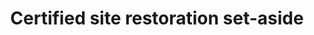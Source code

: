 ---
title: 'Certified site restoration set-aside'
field: 'is.certifiedSite.restorationSetAside'
slug: 'is-certifiedsite-restorationsetaside'
comment: 'Area in hectares'
required: False
module: 'Certified Resource or Site'
cluster: 'Certification'
policy: 'Free value. Single value only.'
layout: 'home'
---